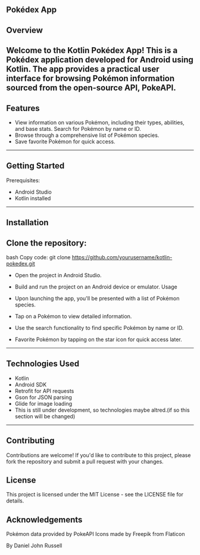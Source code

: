 
Pokédex App
----------------------------------------------------------------------------------------------------------------------------

Overview
----------------------------------------------------------------------------------------------------------------------------

Welcome to the Kotlin Pokédex App! This is a Pokédex application developed for Android using Kotlin. The app provides a practical user interface for browsing Pokémon information sourced from the open-source API, PokeAPI.
----------------------------------------------------------------------------------------------------------------------------

Features
----------------------------------------------------------------------------------------------------------------------------

* View information on various Pokémon, including their types, abilities, and base stats.
  Search for Pokémon by name or ID.
* Browse through a comprehensive list of Pokémon species.
* Save favorite Pokémon for quick access.
-----------------------------------------------------------------------------------------------------------------------------
  
 Getting Started
---------------------------------------------------------------------------------------------------------------------------- 

  Prerequisites:
  * Android Studio
  * Kotlin installed
----------------------------------------------------------------------------------------------------------------------------    

  Installation
--------------------------------------------------------------------------------------------------------------------------------
Clone the repository:
----------------------------------------------------------------------------------------------------------------------------
bash
Copy code:
git clone https://github.com/yourusername/kotlin-pokedex.git
 
* Open the project in Android Studio.

* Build and run the project on an Android device or emulator.
  Usage
* Upon launching the app, you'll be presented with a list of Pokémon species.
* Tap on a Pokémon to view detailed information.
* Use the search functionality to find specific Pokémon by name or ID.
* Favorite Pokémon by tapping on the star icon for quick access later.
----------------------------------------------------------------------------------------------------------------------------
  Technologies Used
----------------------------------------------------------------------------------------------------------------------------

* Kotlin
* Android SDK
* Retrofit for API requests
* Gson for JSON parsing
* Glide for image loading
* This is still under development, so technologies maybe altred.(if so this section will be changed)

----------------------------------------------------------------------------------------------------------------------------
  
  Contributing
----------------------------------------------------------------------------------------------------------------------------

Contributions are welcome! If you'd like to contribute to this project, please fork the repository and submit a pull request with your changes.

License
----------------------------------------------------------------------------------------------------------------------------

This project is licensed under the MIT License - see the LICENSE file for details.

Acknowledgements
----------------------------------------------------------------------------------------------------------------------------

Pokémon data provided by PokeAPI
Icons made by Freepik from Flaticon

By Daniel John Russell
